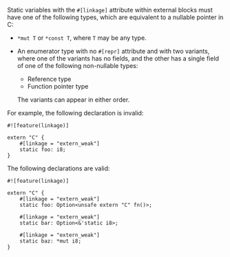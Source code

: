 Static variables with the `#[linkage]` attribute within external blocks
must have one of the following types, which are equivalent to a nullable
pointer in C:

* `*mut T` or `*const T`, where `T` may be any type.

* An enumerator type with no `#[repr]` attribute and with two variants, where
  one of the variants has no fields, and the other has a single field of one of
  the following non-nullable types:
  * Reference type
  * Function pointer type

  The variants can appear in either order.

For example, the following declaration is invalid:

```compile_fail,E0791
#![feature(linkage)]

extern "C" {
    #[linkage = "extern_weak"]
    static foo: i8;
}
```

The following declarations are valid:

```
#![feature(linkage)]

extern "C" {
    #[linkage = "extern_weak"]
    static foo: Option<unsafe extern "C" fn()>;

    #[linkage = "extern_weak"]
    static bar: Option<&'static i8>;

    #[linkage = "extern_weak"]
    static baz: *mut i8;
}
```
